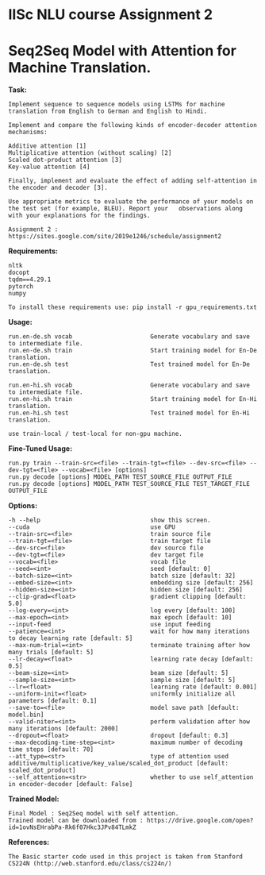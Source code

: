 # IISc NLU course Assignment 2

# Seq2Seq Model with Attention for Machine Translation.

**Task:**

    Implement sequence to sequence models using LSTMs for machine translation from English to German and English to Hindi.

    Implement and compare the following kinds of encoder-decoder attention mechanisms:

    Additive attention [1]
    Multiplicative attention (without scaling) [2]
    Scaled dot-product attention [3]
    Key-value attention [4]

    Finally, implement and evaluate the effect of adding self-attention in the encoder and decoder [3].

    Use appropriate metrics to evaluate the performance of your models on the test set (for example, BLEU). Report your   observations along with your explanations for the findings.
    
    Assignment 2 : https://sites.google.com/site/2019e1246/schedule/assignment2

**Requirements:**

    nltk
    docopt
    tqdm==4.29.1
    pytorch
    numpy
    
    To install these requirements use: pip install -r gpu_requirements.txt
    

**Usage:**
    
    run.en-de.sh vocab                      Generate vocabulary and save to intermediate file.
    run.en-de.sh train                      Start training model for En-De translation.
    run.en-de.sh test                       Test trained model for En-De translation.

    run.en-hi.sh vocab                      Generate vocabulary and save to intermediate file.
    run.en-hi.sh train                      Start training model for En-Hi translation.
    run.en-hi.sh test                       Test trained model for En-Hi translation.

    use train-local / test-local for non-gpu machine.

**Fine-Tuned Usage:**

    run.py train --train-src=<file> --train-tgt=<file> --dev-src=<file> --dev-tgt=<file> --vocab=<file> [options]
    run.py decode [options] MODEL_PATH TEST_SOURCE_FILE OUTPUT_FILE
    run.py decode [options] MODEL_PATH TEST_SOURCE_FILE TEST_TARGET_FILE OUTPUT_FILE

**Options:**

    -h --help                               show this screen.
    --cuda                                  use GPU
    --train-src=<file>                      train source file
    --train-tgt=<file>                      train target file
    --dev-src=<file>                        dev source file
    --dev-tgt=<file>                        dev target file
    --vocab=<file>                          vocab file
    --seed=<int>                            seed [default: 0]
    --batch-size=<int>                      batch size [default: 32]
    --embed-size=<int>                      embedding size [default: 256]
    --hidden-size=<int>                     hidden size [default: 256]
    --clip-grad=<float>                     gradient clipping [default: 5.0]
    --log-every=<int>                       log every [default: 100]
    --max-epoch=<int>                       max epoch [default: 10]
    --input-feed                            use input feeding
    --patience=<int>                        wait for how many iterations to decay learning rate [default: 5]
    --max-num-trial=<int>                   terminate training after how many trials [default: 5]
    --lr-decay=<float>                      learning rate decay [default: 0.5]
    --beam-size=<int>                       beam size [default: 5]
    --sample-size=<int>                     sample size [default: 5]
    --lr=<float>                            learning rate [default: 0.001]
    --uniform-init=<float>                  uniformly initialize all parameters [default: 0.1]
    --save-to=<file>                        model save path [default: model.bin]
    --valid-niter=<int>                     perform validation after how many iterations [default: 2000]
    --dropout=<float>                       dropout [default: 0.3]
    --max-decoding-time-step=<int>          maximum number of decoding time steps [default: 70]
    --att_type=<str>                        type of attention used additive/multiplicative/key_value/scaled_dot_product [default: scaled_dot_product]
    --self_attention=<str>                  whether to use self_attention in encoder-decoder [default: False]

**Trained Model:**
    
    Final Model : Seq2Seq model with self attention.
    Trained model can be downloaded from : https://drive.google.com/open?id=1ovNsEHrabPa-Rk6f07Hkc3JPv84TLmkZ
    
**References:**

    The Basic starter code used in this project is taken from Stanford CS224N (http://web.stanford.edu/class/cs224n/)

